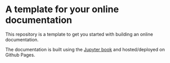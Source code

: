 # A template for your online documentation

This repository is a template to get you started with building an online documentation.

The documentation is built using the [Jupyter book](https://jupyterbook.org/en/stable/intro.html) and hosted/deployed on Github Pages.
